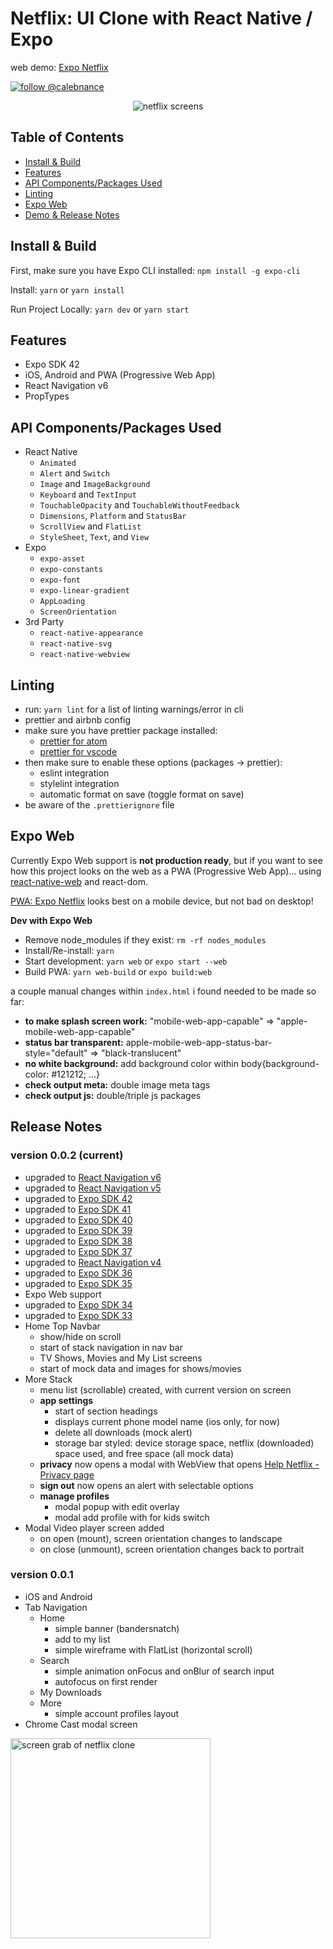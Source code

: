 # Netflix: UI Clone with React Native / Expo

web demo: [Expo Netflix](https://expo-netflix.vercel.app)

[![follow @calebnance](https://img.shields.io/twitter/follow/calebnance.svg?style=for-the-badge&logo=TWITTER&logoColor=FFFFFF&labelColor=00aced&logoWidth=20&color=lightgray)](https://twitter.com/calebnance)

<p align="center">
  <img alt="netflix screens" src=".gh-assets/screenshare-6.png" />
</p>

## Table of Contents

- [Install & Build](#install--build)
- [Features](#features)
- [API Components/Packages Used](#api-componentspackages-used)
- [Linting](#linting)
- [Expo Web](#expo-web)
- [Demo & Release Notes](#release-notes)

## Install & Build

First, make sure you have Expo CLI installed: `npm install -g expo-cli`

Install: `yarn` or `yarn install`

Run Project Locally: `yarn dev` or `yarn start`

## Features

- Expo SDK 42
- iOS, Android and PWA (Progressive Web App)
- React Navigation v6
- PropTypes

## API Components/Packages Used

- React Native
  - `Animated`
  - `Alert` and `Switch`
  - `Image` and `ImageBackground`
  - `Keyboard` and `TextInput`
  - `TouchableOpacity` and `TouchableWithoutFeedback`
  - `Dimensions`, `Platform` and `StatusBar`
  - `ScrollView` and `FlatList`
  - `StyleSheet`, `Text`, and `View`
- Expo
  - `expo-asset`
  - `expo-constants`
  - `expo-font`
  - `expo-linear-gradient`
  - `AppLoading`
  - `ScreenOrientation`
- 3rd Party
  - `react-native-appearance`
  - `react-native-svg`
  - `react-native-webview`

## Linting

- run: `yarn lint` for a list of linting warnings/error in cli
- prettier and airbnb config
- make sure you have prettier package installed:
  - [prettier for atom](https://atom.io/packages/prettier-atom)
  - [prettier for vscode](https://marketplace.visualstudio.com/items?itemName=esbenp.prettier-vscode)
- then make sure to enable these options (packages → prettier):
  - eslint integration
  - stylelint integration
  - automatic format on save (toggle format on save)
- be aware of the `.prettierignore` file

## Expo Web

Currently Expo Web support is **not production ready**, but if you want to see how this project looks on the web as a PWA (Progressive Web App)... using [react-native-web](https://github.com/necolas/react-native-web) and react-dom.

[PWA: Expo Netflix](https://expo-netflix.calebnance.now.sh) looks best on a mobile device, but not bad on desktop!

**Dev with Expo Web**
- Remove node_modules if they exist: `rm -rf nodes_modules`
- Install/Re-install: `yarn`
- Start development: `yarn web` or `expo start --web`
- Build PWA: `yarn web-build` or `expo build:web`

a couple manual changes within `index.html` i found needed to be made so far:
- **to make splash screen work:** "mobile-web-app-capable" => "apple-mobile-web-app-capable"
- **status bar transparent:** apple-mobile-web-app-status-bar-style="default" => "black-translucent"
- **no white background:** add background color within body{background-color: #121212; ...}
- **check output meta:** double image meta tags
- **check output js:** double/triple js packages

## Release Notes

### version 0.0.2 (current)

- upgraded to [React Navigation v6](https://reactnavigation.org/docs/getting-started)
- upgraded to [React Navigation v5](https://reactnavigation.org/docs/5.x/getting-started)
- upgraded to [Expo SDK 42](https://blog.expo.io/expo-sdk-42-579aee2348b6)
- upgraded to [Expo SDK 41](https://blog.expo.io/expo-sdk-41-12cc5232f2ef)
- upgraded to [Expo SDK 40](https://blog.expo.io/expo-sdk-40-is-now-available-d4d73e67da33)
- upgraded to [Expo SDK 39](https://blog.expo.io/expo-sdk-39-is-now-available-4c10aa825e3f)
- upgraded to [Expo SDK 38](https://blog.expo.io/expo-sdk-38-is-now-available-ab6cd30ca2ee)
- upgraded to [Expo SDK 37](https://blog.expo.io/expo-sdk-37-is-now-available-dd5770f066a6)
- upgraded to [React Navigation v4](https://reactnavigation.org/docs/4.x/getting-started)
- upgraded to [Expo SDK 36](https://blog.expo.io/expo-sdk-36-is-now-available-b91897b437fe)
- upgraded to [Expo SDK 35](https://blog.expo.io/expo-sdk-35-is-now-available-beee0dfafbf4)
- Expo Web support
- upgraded to [Expo SDK 34](https://blog.expo.io/expo-sdk-34-is-now-available-4f7825239319)
- upgraded to [Expo SDK 33](https://blog.expo.io/expo-sdk-v33-0-0-is-now-available-52d1c99dfe4c)
- Home Top Navbar
  - show/hide on scroll
  - start of stack navigation in nav bar
  - TV Shows, Movies and My List screens
  - start of mock data and images for shows/movies
- More Stack
  - menu list (scrollable) created, with current version on screen
  - **app settings**
    - start of section headings
    - displays current phone model name (ios only, for now)
    - delete all downloads (mock alert)
    - storage bar styled: device storage space, netflix (downloaded) space used, and free space (all mock data)
  - **privacy** now opens a modal with WebView that opens [Help Netflix - Privacy page](https://help.netflix.com/legal/privacy?headless=true&locale=en-US)
  - **sign out** now opens an alert with selectable options
  - **manage profiles**
    - modal popup with edit overlay
    - modal add profile with for kids switch
- Modal Video player screen added
  - on open (mount), screen orientation changes to landscape
  - on close (unmount), screen orientation changes back to portrait

### version 0.0.1

- iOS and Android
- Tab Navigation
  - Home
    - simple banner (bandersnatch)
    - add to my list
    - simple wireframe with FlatList (horizontal scroll)
  - Search
    - simple animation onFocus and onBlur of search input
    - autofocus on first render
  - My Downloads
  - More
    - simple account profiles layout
- Chrome Cast modal screen

<p align="left">
  <img alt="screen grab of netflix clone" src=".gh-assets/expo-netflix-0.0.1.gif" width="320" />
</p>
